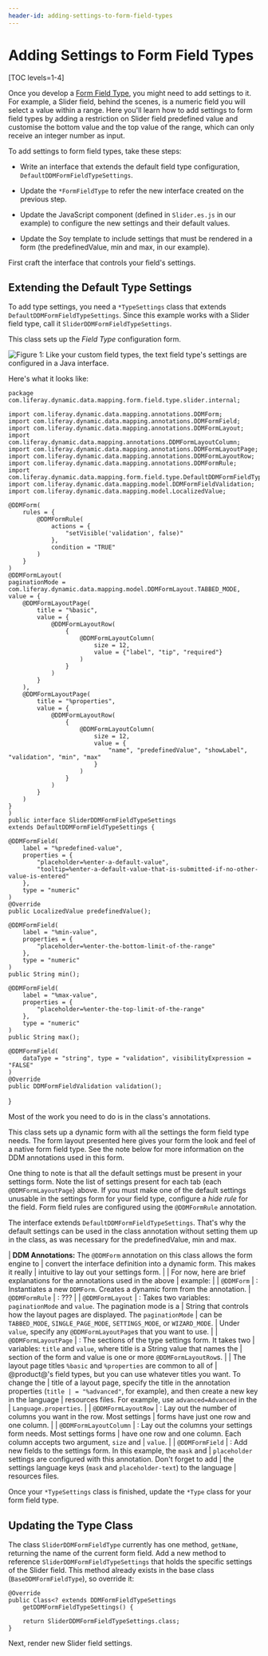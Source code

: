 ```yaml
---
header-id: adding-settings-to-form-field-types
---
```


# Adding Settings to Form Field Types

[TOC levels=1-4]

Once you develop a 
[Form Field Type](/docs/7-1/tutorials/-/knowledge_base/t/creating-form-field-types), you
might need to add settings to it. For example, a Slider field, behind the scenes, is a numeric
field you will select a value within a range. Here you'll learn how to add settings to form field
types by adding a restriction on Slider field predefined value and customise the bottom value and
the top value of the range, which can only receive an integer
number as input.

To add settings to form field types, take these steps:

- Write an interface that extends the default field type configuration,
  `DefaultDDMFormFieldTypeSettings`.

- Update the `*FormFieldType` to refer the new interface created on the previous step.

- Update the JavaScript component (defined in `Slider.es.js` in our example) to
  configure the new settings and their default values.

- Update the Soy template to include settings that must be rendered
  in a form (the predefinedValue, min and max, in our example).

First craft the interface that controls your field's settings.

## Extending the Default Type Settings

To add type settings, you need a `*TypeSettings` class that extends
`DefaultDDMFormFieldTypeSettings`. Since this example works with a Slider field
type, call it `SliderDDMFormFieldTypeSettings`.

This class sets up the *Field Type* configuration form.

![Figure 1: Like your custom field types, the text field type's settings are configured in a Java interface.](../../../images/forms-text-settings.png)

Here's what it looks like:

    package com.liferay.dynamic.data.mapping.form.field.type.slider.internal;

    import com.liferay.dynamic.data.mapping.annotations.DDMForm;
    import com.liferay.dynamic.data.mapping.annotations.DDMFormField;
    import com.liferay.dynamic.data.mapping.annotations.DDMFormLayout;
    import com.liferay.dynamic.data.mapping.annotations.DDMFormLayoutColumn;
    import com.liferay.dynamic.data.mapping.annotations.DDMFormLayoutPage;
    import com.liferay.dynamic.data.mapping.annotations.DDMFormLayoutRow;
    import com.liferay.dynamic.data.mapping.annotations.DDMFormRule;
    import com.liferay.dynamic.data.mapping.form.field.type.DefaultDDMFormFieldTypeSettings;
    import com.liferay.dynamic.data.mapping.model.DDMFormFieldValidation;
    import com.liferay.dynamic.data.mapping.model.LocalizedValue;

    @DDMForm(
        rules = {
            @DDMFormRule(
                actions = {
                    "setVisible('validation', false)"
                },
                condition = "TRUE"
            )
        }
    )
    @DDMFormLayout(
	paginationMode = com.liferay.dynamic.data.mapping.model.DDMFormLayout.TABBED_MODE,
	value = {
		@DDMFormLayoutPage(
			title = "%basic",
			value = {
				@DDMFormLayoutRow(
					{
						@DDMFormLayoutColumn(
							size = 12,
							value = {"label", "tip", "required"}
						)
					}
				)
			}
		),
		@DDMFormLayoutPage(
			title = "%properties",
			value = {
				@DDMFormLayoutRow(
					{
						@DDMFormLayoutColumn(
							size = 12,
							value = {
								"name", "predefinedValue", "showLabel", "validation", "min", "max"
							}
						)
					}
				)
			}
		)
	}
    )
    public interface SliderDDMFormFieldTypeSettings
	extends DefaultDDMFormFieldTypeSettings {

	@DDMFormField(
		label = "%predefined-value",
		properties = {
			"placeholder=%enter-a-default-value",
			"tooltip=%enter-a-default-value-that-is-submitted-if-no-other-value-is-entered"
		},
		type = "numeric"
	)
	@Override
	public LocalizedValue predefinedValue();

	@DDMFormField(
		label = "%min-value",
		properties = {
			"placeholder=%enter-the-bottom-limit-of-the-range"
		},
		type = "numeric"
	)
    public String min();

	@DDMFormField(
		label = "%max-value",
		properties = {
			"placeholder=%enter-the-top-limit-of-the-range"
		},
		type = "numeric"
	)
	public String max();

	@DDMFormField(
		dataType = "string", type = "validation", visibilityExpression = "FALSE"
	)
	@Override
	public DDMFormFieldValidation validation();
}

Most of the work you need to do is in the class's annotations.

This class sets up a dynamic form with all the settings the form field type
needs. The form layout presented here gives your form the look and feel of a
native form field type. See the note below for more information on the DDM
annotations used in this form.

One thing to note is that all the default settings must be present in your
settings form. Note the list of settings present for each tab (each
`@DDMFormLayoutPage`) above. If you must make one of the default settings
unusable in the settings form for your field type, configure a *hide rule* for
the field. Form field rules are configured using the `@DDMFormRule` annotation.

The interface extends `DefaultDDMFormFieldTypeSettings`. That's why the default
settings can be used in the class annotation without setting them up in the
class, as was necessary for the predefinedValue, min and max.

| **DDM Annotations:** The `@DDMForm` annotation on this class allows the form engine to
| convert the interface definition into a dynamic form. This makes it really
| intuitive to lay out your settings form.
|
| For now, here are brief explanations for the annotations used in the above
| example:
|
| `@DDMForm`
| : Instantiates a new `DDMForm`. Creates a dynamic form from the annotation.
|
`@DDMFormRule`
| : ???
|
| `@DDMFormLayout`
| : Takes two variables: `paginationMode` and `value`. The pagination mode is a
| String that controls how the layout pages are displayed. The `paginationMode`
| can be `TABBED_MODE`, `SINGLE_PAGE_MODE`, `SETTINGS_MODE`, or `WIZARD_MODE`.
| Under `value`, specify any `@DDMFormLayoutPage`s that you want to use.
|
| `@DDMFormLayoutPage`
| : The sections of the type settings form. It takes two
| variables: `title` and `value`, where title is a String value that names the
| section of the form and value is one or more `@DDMFormLayoutRow`s.
|
| The layout page titles `%basic` and `%properties` are common to all of
| @product@'s field types, but you can use whatever titles you want. To change the
| title of a layout page, specify the title in the annotation properties (`title
| = "%advanced"`, for example), and then create a new key in the language
| resources files. For example, use `advanced=Advanced` in the
| `Language.properties`.
|
| `@DDMFormLayoutRow`
| : Lay out the number of columns you want in the row. Most settings
| forms have just one row and one column.
|
| `@DDMFormLayoutColumn`
| : Lay out the columns your settings form needs. Most settings forms
| have one row and one column. Each column accepts two argument, `size` and
| `value`.
|
| `@DDMFormField`
| : Add new fields to the settings form. In this example, the `mask` and
| `placeholder` settings are configured with this annotation. Don't forget to add
| the settings language keys (`mask` and `placeholder-text`) to the language
| resources files.

Once your `*TypeSettings` class is finished, update the `*Type` class for your
form field type.

## Updating the Type Class

The class `SliderDDMFormFieldType` currently has one method, `getName`, returning
the name of the current form field. Add a new method to reference
`SliderDDMFormFieldTypeSettings` that holds the specific settings of the Slider
field. This method already exists in the base class (`BaseDDMFormFieldType`), so
override it:

    @Override
	public Class<? extends DDMFormFieldTypeSettings
		getDDMFormFieldTypeSettings() {

		return SliderDDMFormFieldTypeSettings.class;
	}

Next, render new Slider field settings.

